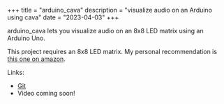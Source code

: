 +++
title = "arduino_cava"
description = "visualize audio on an Arduino using cava"
date = "2023-04-03"
+++

arduino_cava lets you visualize audio on an 8x8 LED matrix using an Arduino Uno. 

This project requires an 8x8 LED matrix. My personal recommendation is [this one on amazon](https://www.amazon.com/HiLetgo-MAX7219-Matrix-Display-Control/dp/B07W6KZR5D/ref=sr_1_5?keywords=8x8+led+matrix&qid=1677460193&sr=8-5).

Links:
- [Git](https://git.karx.xyz/karx/arduino_cava)
- Video coming soon!
